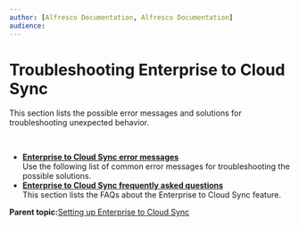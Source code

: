 ```yaml
---
author: [Alfresco Documentation, Alfresco Documentation]
audience: 
---
```


# Troubleshooting Enterprise to Cloud Sync

This section lists the possible error messages and solutions for troubleshooting unexpected behavior.

 

-   **[Enterprise to Cloud Sync error messages](../concepts/cloud-sync-errormessages.md)**  
Use the following list of common error messages for troubleshooting the possible solutions.
-   **[Enterprise to Cloud Sync frequently asked questions](../concepts/cloud-sync-faq.md)**  
This section lists the FAQs about the Enterprise to Cloud Sync feature.

**Parent topic:**[Setting up Enterprise to Cloud Sync](../concepts/cloud-sync-intro.md)

